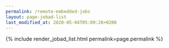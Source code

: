 ```yaml
---
permalink: /remote-embedded-jobs
layout: page-jobad-list
last_modified_at: 2020-05-04T05:09:28+0200
---
```

{% include render_jobad_list.html permalink=page.permalink %}
